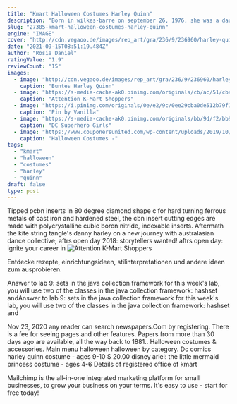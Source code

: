 ```yaml
---
title: "Kmart Halloween Costumes Harley Quinn"
description: "Born in wilkes-barre on september 26, 1976, she was a daughter of sarah (kulp) lookabaugh and husband raymond of berwick. She graduated from the greater nanticoke area high school and east side technical school. Honey worked at kmart"
slug: "27385-kmart-halloween-costumes-harley-quinn"
engine: "IMAGE"
cover: "http://cdn.vegaoo.de/images/rep_art/gra/236/9/236960/harley-quinn-kostum-fur-madchen-superhero-girls.jpg"
date: "2021-09-15T08:51:19.484Z"
author: "Rosie Daniel"
ratingValue: "1.9"
reviewCount: "15"
images:
  - image: "http://cdn.vegaoo.de/images/rep_art/gra/236/9/236960/harley-quinn-kostum-fur-madchen-superhero-girls.jpg"
    caption: "Buntes Harley Quinn"
  - image: "https://s-media-cache-ak0.pinimg.com/originals/cb/ac/51/cbac51104ef6c9cccfa13138fe23ea9e.jpg"
    caption: "Attention K-Mart Shoppers"
  - image: "https://i.pinimg.com/originals/0e/e2/9c/0ee29cba0de512b79f174cfb6951b7dd.jpg"
    caption: "Pin by Vanilla"
  - image: "https://s-media-cache-ak0.pinimg.com/originals/bb/9d/f2/bb9df28e261ad3b3cabafe5d9f19ca97.jpg"
    caption: "DC Superhero Girls"
  - image: "https://www.couponersunited.com/wp-content/uploads/2019/10/Screen-Shot-2019-10-23-at-9.01.10-AM.png"
    caption: "Halloween Costumes -"
tags:
  - "kmart"
  - "halloween"
  - "costumes"
  - "harley"
  - "quinn"
draft: false
type: post
---
```


Tipped pcbn inserts in 80 degree diamond shape c for hard turning ferrous metals of cast iron and hardened steel, the cbn insert cutting edges are made with polycrystalline cubic boron nitride, indexable inserts. Aftermath  the kite string tangle's danny harley on a new journey with australasian dance collective; aftrs open day 2018: storytellers wanted! aftrs open day: ignite your career in
![Attention K-Mart Shoppers](https://s-media-cache-ak0.pinimg.com/originals/cb/ac/51/cbac51104ef6c9cccfa13138fe23ea9e.jpg "Attention K-Mart Shoppers")

Entdecke rezepte, einrichtungsideen, stilinterpretationen und andere ideen zum ausprobieren.
<!--inArticleAds-->

<!--galleryOne-->

Answer to lab 9: sets in the java collection framework for this week's lab, you will use two of the classes in the java collection framework: hashset andAnswer to lab 9: sets in the java collection framework for this week's lab, you will use two of the classes in the java collection framework: hashset and
<!--inArticleAds-->

<!--galleryTwo-->

Nov 23, 2020 any reader can search newspapers.Com by registering. There is a fee for seeing pages and other features. Papers from more than 30 days ago are available, all the way back to 1881.. Halloween costumes & accessories. Main menu halloween halloween by category.  Dc comics harley quinn costume - ages 9-10 $ 20.00 disney ariel: the little mermaid princess costume - ages 4-6 Details of registered office of kmart
<!--galleryThree-->

Mailchimp is the all-in-one integrated marketing platform for small businesses, to grow your business on your terms. It's easy to use - start for free today!